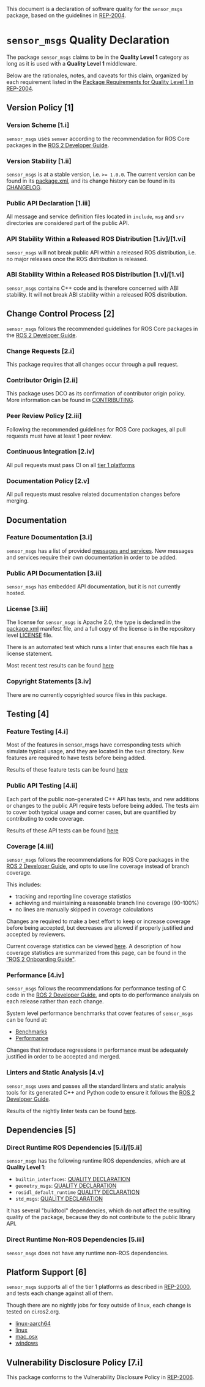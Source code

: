 This document is a declaration of software quality for the `sensor_msgs` package, based on the guidelines in [REP-2004](https://www.ros.org/reps/rep-2004.html).

# `sensor_msgs` Quality Declaration

The package `sensor_msgs` claims to be in the **Quality Level 1** category as long as it is used with a **Quality Level 1** middleware.

Below are the rationales, notes, and caveats for this claim, organized by each requirement listed in the [Package Requirements for Quality Level 1 in REP-2004](https://www.ros.org/reps/rep-2004.html).

## Version Policy [1]

### Version Scheme [1.i]

`sensor_msgs` uses `semver` according to the recommendation for ROS Core packages in the [ROS 2 Developer Guide](https://index.ros.org/doc/ros2/Contributing/Developer-Guide/#versioning).

### Version Stability [1.ii]

`sensor_msgs` is at a stable version, i.e. `>= 1.0.0`.
The current version can be found in its [package.xml](package.xml), and its change history can be found in its [CHANGELOG](CHANGELOG.rst).

### Public API Declaration [1.iii]

All message and service definition files located in `include`, `msg` and `srv` directories are considered part of the public API.

### API Stability Within a Released ROS Distribution [1.iv]/[1.vi]

`sensor_msgs` will not break public API within a released ROS distribution, i.e. no major releases once the ROS distribution is released.

### ABI Stability Within a Released ROS Distribution [1.v]/[1.vi]

`sensor_msgs` contains C++ code and is therefore concerned with ABI stability. It will not break ABI stability within a released ROS distribution.

## Change Control Process [2]

`sensor_msgs` follows the recommended guidelines for ROS Core packages in the [ROS 2 Developer Guide](https://index.ros.org/doc/ros2/Contributing/Developer-Guide/#package-requirements).

### Change Requests [2.i]

This package requires that all changes occur through a pull request.

### Contributor Origin [2.ii]

This package uses DCO as its confirmation of contributor origin policy. More information can be found in [CONTRIBUTING](../CONTRIBUTING.md).

### Peer Review Policy [2.iii]

Following the recommended guidelines for ROS Core packages, all pull requests must have at least 1 peer review.

### Continuous Integration [2.iv]

All pull requests must pass CI on all [tier 1 platforms](https://www.ros.org/reps/rep-2000.html#support-tiers)

### Documentation Policy [2.v]

All pull requests must resolve related documentation changes before merging.

## Documentation

### Feature Documentation [3.i]

`sensor_msgs` has a list of provided [messages and services](README.md).
New messages and services require their own documentation in order to be added.

### Public API Documentation [3.ii]

`sensor_msgs` has embedded API documentation, but it is not currently hosted.

### License [3.iii]

The license for `sensor_msgs` is Apache 2.0, the type is declared in the [package.xml](package.xml) manifest file, and a full copy of the license is in the repository level [LICENSE](../LICENSE) file.

There is an automated test which runs a linter that ensures each file has a license statement.

Most recent test results can be found [here](http://build.ros2.org/view/Fpr/job/Fpr__common_interfaces__ubuntu_focal_amd64/lastCompletedBuild/testReport/sensor_msgs/copyright/)

### Copyright Statements [3.iv]

There are no currently copyrighted source files in this package.

## Testing [4]

### Feature Testing [4.i]

Most of the features in sensor_msgs have corresponding tests which simulate typical usage, and they are located in the `test` directory.
New features are required to have tests before being added.

Results of these feature tests can be found [here](http://build.ros2.org/view/Fpr/job/Fpr__common_interfaces__ubuntu_focal_amd64/lastCompletedBuild/testReport/(root)/sensor_msgs/)

### Public API Testing [4.ii]

Each part of the public non-generated C++ API has tests, and new additions or changes to the public API require tests before being added.
The tests aim to cover both typical usage and corner cases, but are quantified by contributing to code coverage.

Results of these API tests can be found [here](http://build.ros2.org/view/Fpr/job/Fpr__common_interfaces__ubuntu_focal_amd64/lastCompletedBuild/testReport/(root)/sensor_msgs/)

### Coverage [4.iii]

`sensor_msgs` follows the recommendations for ROS Core packages in the [ROS 2 Developer Guide](https://index.ros.org/doc/ros2/Contributing/Developer-Guide/#code-coverage), and opts to use line coverage instead of branch coverage.

This includes:

- tracking and reporting line coverage statistics
- achieving and maintaining a reasonable branch line coverage (90-100%)
- no lines are manually skipped in coverage calculations

Changes are required to make a best effort to keep or increase coverage before being accepted, but decreases are allowed if properly justified and accepted by reviewers.

Current coverage statistics can be viewed [here](https://ci.ros2.org/job/nightly_linux_foxy_coverage/lastCompletedBuild/cobertura).
A description of how coverage statistics are summarized from this page, can be found in the ["ROS 2 Onboarding Guide"](https://index.ros.org/doc/ros2/Contributing/ROS-2-On-boarding-Guide/#note-on-coverage-runs).

### Performance [4.iv]

`sensor_msgs` follows the recommendations for performance testing of C code in the [ROS 2 Developer Guide](https://index.ros.org/doc/ros2/Contributing/Developer-Guide/#performance), and opts to do performance analysis on each release rather than each change.

System level performance benchmarks that cover features of `sensor_msgs` can be found at:
* [Benchmarks](http://build.ros2.org/view/Fci/job/Fci__benchmark_ubuntu_focal_amd64/BenchmarkTable/)
* [Performance](http://build.ros2.org/view/Fci/job/Fci__nightly-performance_ubuntu_focal_amd64/lastCompletedBuild/)

Changes that introduce regressions in performance must be adequately justified in order to be accepted and merged.

### Linters and Static Analysis [4.v]

`sensor_msgs` uses and passes all the standard linters and static analysis tools for its generated C++ and Python code to ensure it follows the [ROS 2 Developer Guide](https://index.ros.org/doc/ros2/Contributing/Developer-Guide/#linters).

Results of the nightly linter tests can be found [here](http://build.ros2.org/view/Fpr/job/Fpr__common_interfaces__ubuntu_focal_amd64/lastCompletedBuild/testReport/sensor_msgs/).

## Dependencies [5]

### Direct Runtime ROS Dependencies [5.i]/[5.ii]

`sensor_msgs` has the following runtime ROS dependencies, which are at **Quality Level 1**:
* `builtin_interfaces`: [QUALITY DECLARATION](https://github.com/ros2/rcl_interfaces/tree/foxy/builtin_interfaces/QUALITY_DECLARATION.md)
* `geometry_msgs`: [QUALITY DECLARATION](../geometry_msgs/QUALITY_DECLARATION.md)
* `rosidl_default_runtime` [QUALITY DECLARATION](https://github.com/ros2/rosidl_defaults/tree/foxy/rosidl_default_runtime/QUALITY_DECLARATION.md)
* `std_msgs`: [QUALITY DECLARATION](../std_msgs/QUALITY_DECLARATION.md)

It has several "buildtool" dependencies, which do not affect the resulting quality of the package, because they do not contribute to the public library API.

### Direct Runtime Non-ROS Dependencies [5.iii]

`sensor_msgs` does not have any runtime non-ROS dependencies.

## Platform Support [6]

`sensor_msgs` supports all of the tier 1 platforms as described in [REP-2000](https://www.ros.org/reps/rep-2000.html#support-tiers), and tests each change against all of them.

Though there are no nightly jobs for foxy outside of linux, each change is tested on ci.ros2.org.
* [linux-aarch64](https://ci.ros2.org/job/ci_linux-aarch64)
* [linux](https://ci.ros2.org/job/ci_linux)
* [mac_osx](https://ci.ros2.org/job/ci_osx)
* [windows](https://ci.ros2.org/job/ci_windows)

## Vulnerability Disclosure Policy [7.i]

This package conforms to the Vulnerability Disclosure Policy in [REP-2006](https://www.ros.org/reps/rep-2006.html).
